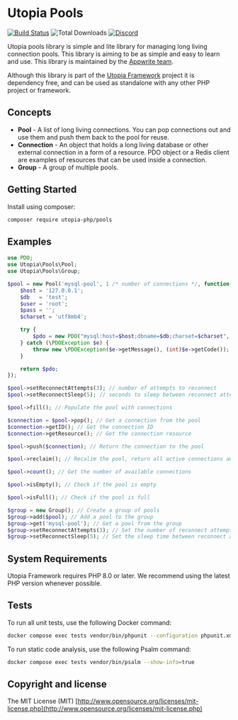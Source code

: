 # Utopia Pools

[![Build Status](https://travis-ci.org/utopia-php/abuse.svg?branch=master)](https://travis-ci.com/utopia-php/pools)
![Total Downloads](https://img.shields.io/packagist/dt/utopia-php/pools.svg)
[![Discord](https://img.shields.io/discord/564160730845151244?label=discord)](https://appwrite.io/discord)

Utopia pools library is simple and lite library for managing long living connection pools. This library is aiming to be as simple and easy to learn and use. This library is maintained by the [Appwrite team](https://appwrite.io).

Although this library is part of the [Utopia Framework](https://github.com/utopia-php/framework) project it is dependency free, and can be used as standalone with any other PHP project or framework.

## Concepts

* **Pool** - A list of long living connections. You can pop connections out and use them and push them back to the pool for reuse.
* **Connection** - An object that holds a long living database or other external connection in a form of a resource. PDO object or a Redis client are examples of resources that can be used inside a connection.
* **Group** - A group of multiple pools.

## Getting Started

Install using composer:
```bash
composer require utopia-php/pools
```
## Examples

```php
use PDO;
use Utopia\Pools\Pool;
use Utopia\Pools\Group;

$pool = new Pool('mysql-pool', 1 /* number of connections */, function() {
    $host = '127.0.0.1';
    $db   = 'test';
    $user = 'root';
    $pass = '';
    $charset = 'utf8mb4';

    try {
        $pdo = new PDO("mysql:host=$host;dbname=$db;charset=$charset", $user, $pass);
    } catch (\PDOException $e) {
        throw new \PDOException($e->getMessage(), (int)$e->getCode());
    }

    return $pdo;
});

$pool->setReconnectAttempts(3); // number of attempts to reconnect
$pool->setReconnectSleep(5); // seconds to sleep between reconnect attempts

$pool->fill(); // Populate the pool with connections

$connection = $pool->pop(); // Get a connection from the pool
$connection->getID(); // Get the connection ID
$connection->getResource(); // Get the connection resource

$pool->push($connection); // Return the connection to the pool

$pool->reclaim(); // Recalim the pool, return all active connections automatically

$pool->count(); // Get the number of available connections

$pool->isEmpty(); // Check if the pool is empty

$pool->isFull(); // Check if the pool is full

$group = new Group(); // Create a group of pools
$group->add($pool); // Add a pool to the group
$group->get('mysql-pool'); // Get a pool from the group
$group->setReconnectAttempts(3); // Set the number of reconnect attempts for all pools
$group->setReconnectSleep(5); // Set the sleep time between reconnect attempts for all pools
```

## System Requirements

Utopia Framework requires PHP 8.0 or later. We recommend using the latest PHP version whenever possible.

## Tests

To run all unit tests, use the following Docker command:

```bash
docker compose exec tests vendor/bin/phpunit --configuration phpunit.xml tests
```

To run static code analysis, use the following Psalm command:

```bash
docker compose exec tests vendor/bin/psalm --show-info=true
```

## Copyright and license

The MIT License (MIT) [http://www.opensource.org/licenses/mit-license.php](http://www.opensource.org/licenses/mit-license.php)
